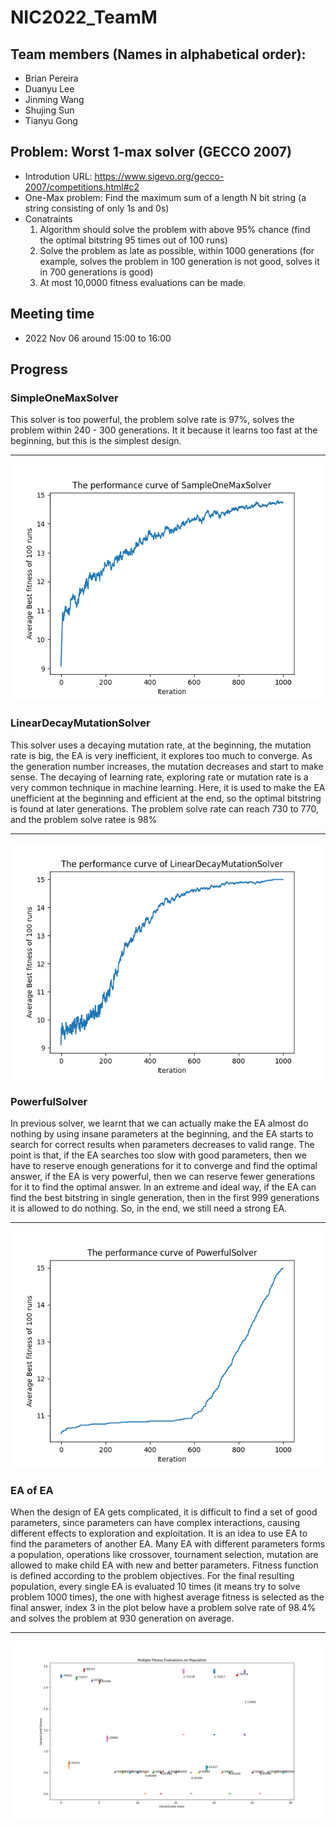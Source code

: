 # NIC2022_TeamM

## Team members (Names in alphabetical order):
- Brian Pereira
- Duanyu Lee
- Jinming Wang
- Shujing Sun
- Tianyu Gong

## Problem: Worst 1-max solver (GECCO 2007)
- Introdution URL: https://www.sigevo.org/gecco-2007/competitions.html#c2
- One-Max problem: Find the maximum sum of a length N bit string (a string consisting of only 1s and 0s)
- Conatraints
    1. Algorithm should solve the problem with above 95% chance (find the optimal bitstring 95 times out of 100 runs)
    2. Solve the problem as late as possible, within 1000 generations (for example, solves the problem in 100 generation is not good, solves it in 700 generations is good)
    3. At most 10,0000 fitness evaluations can be made.

## Meeting time
- 2022 Nov 06 around 15:00 to 16:00

## Progress
### SimpleOneMaxSolver
This solver is too powerful, the problem solve rate is 97%, solves the problem within 240 - 300 generations. It it because it learns too fast at the beginning, but this is the simplest design.
***
![SimpleOneMaxSolver](sample_onemax_solver.png)

### LinearDecayMutationSolver
This solver uses a decaying mutation rate, at the beginning, the mutation rate is big, the EA is very inefficient, it explores too much to converge. As the generation number increases, the mutation decreases and start to make sense. The decaying of learning rate, exploring rate or mutation rate is a very common technique in machine learning. Here, it is used to make the EA unefficient at the beginning and efficient at the end, so the optimal bitstring is found at later generations. The problem solve rate can reach 730 to 770, and the problem solve ratee is 98%
***
![LinearDecayMutationSolver](linear_decay_mutation_solver.png)

### PowerfulSolver
In previous solver, we learnt that we can actually make the EA almost do nothing by using insane parameters at the beginning, and the EA starts to search for correct results when parameters decreases to valid range. The point is that, if the EA searches too slow with good parameters, then we have to reserve enough generations for it to converge and find the optimal answer, if the EA is very powerful, then we can reserve fewer generations for it to find the optimal answer. In an extreme and ideal way, if the EA can find the best bitstring in single generation, then in the first 999 generations it is allowed to do nothing. So, in the end, we still need a strong EA.
***
![PowerfulSolver](powerful_solver.png)

### EA of EA
When the design of EA gets complicated, it is difficult to find a set of good parameters, since parameters can have complex interactions, causing different effects to exploration and exploitation. It is an idea to use EA to find the parameters of another EA. Many EA with different parameters forms a population, operations like crossover, tournament selection, mutation are allowed to make child EA with new and better parameters. Fitness function is defined according to the problem objectives. For the final resulting population, every single EA is evaluated 10 times (it means try to solve problem 1000 times), the one with highest average fitness is selected as the final answer, index 3 in the plot below have a problem solve rate of 98.4% and solves the problem at 930 generation on average.
***
![PopulationFitness](EAofEA/EAEA_PopulationFitness.png)

